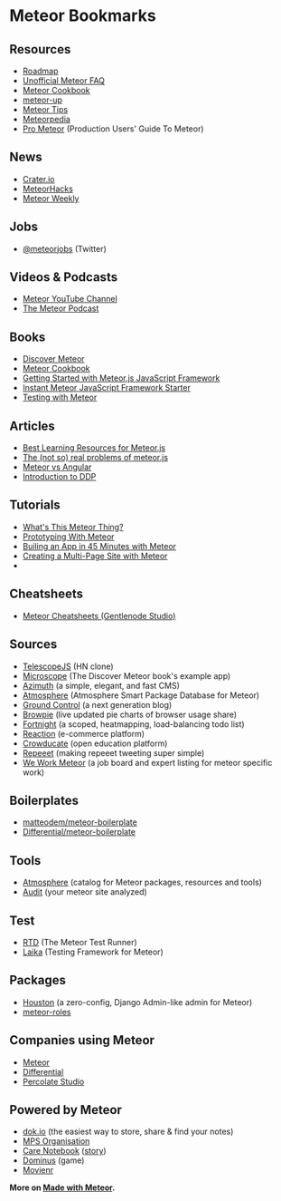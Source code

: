 # Meteor Bookmarks

## Resources

* [Roadmap](https://trello.com/b/hjBDflxp/meteor-roadmap)
* [Unofficial Meteor FAQ](https://github.com/oortcloud/unofficial-meteor-faq)
* [Meteor Cookbook](https://github.com/awatson1978/meteor-cookbook)
* [meteor-up](https://github.com/arunoda/meteor-up)
* [Meteor Tips](http://meteortips.com/)
* [Meteorpedia](http://www.meteorpedia.com/)
* [Pro Meteor](http://meteorhacks.com/pro-meteor/) (Production Users' Guide To Meteor)

## News

* [Crater.io](http://crater.io/)
* [MeteorHacks](http://meteorhacks.com/)
* [Meteor Weekly](http://meteorhacks.com/meteor-weekly/)

## Jobs

* [@meteorjobs](https://twitter.com/meteorjobs) (Twitter)

## Videos & Podcasts

* [Meteor YouTube Channel](https://www.youtube.com/user/MeteorVideos)
* [The Meteor Podcast](http://www.meteorpodcast.com/)

## Books

* [Discover Meteor](http://www.discovermeteor.com/)
* [Meteor Cookbook](http://meteorgitbook.harp.io/)
* [Getting Started with Meteor.js JavaScript Framework](http://www.packtpub.com/getting-started-with-meteor-javascript-framework/book)
* [Instant Meteor JavaScript Framework Starter](http://www.packtpub.com/meteor-javascript-framework-starter/book)
* [Testing with Meteor](http://testingmeteor.com/)

## Articles

* [Best Learning Resources for Meteor.js](http://yauh.de/best-learning-resources-for-meteorjs/)
* [The (not so) real problems of meteor.js](http://differential.io/blog/the-not-so-real-problems-of-meteorjs)
* [Meteor vs Angular](http://differential.io/blog/meteor-vs-angular)
* [Introduction to DDP](http://meteorhacks.com/introduction-to-ddp.html)

## Tutorials

* [What's This Meteor Thing?](http://code.tutsplus.com/tutorials/whats-this-meteor-thing--net-25426)
* [Prototyping With Meteor](http://code.tutsplus.com/tutorials/prototyping-with-meteor--net-30915)
* [Builing an App in 45 Minutes with Meteor](http://www.smashingmagazine.com/2013/06/13/build-app-45-minutes-meteor/)
* [Creating a Multi-Page Site with Meteor](http://code.tutsplus.com/tutorials/creating-a-multi-page-site-with-meteor--net-31849)
* 

## Cheatsheets

* [Meteor Cheatsheets (Gentlenode Studio)](http://journal.gentlenode.com/meteor-5-cheatsheet/)

## Sources

* [TelescopeJS](https://github.com/TelescopeJS/Telescope) (HN clone)
* [Microscope](https://github.com/DiscoverMeteor/Microscope) (The Discover Meteor book's example app)
* [Azimuth](https://github.com/mcrider/azimuth) (a simple, elegant, and fast CMS)
* [Atmosphere](https://github.com/oortcloud/atmosphere) (Atmosphere Smart Package Database for Meteor)
* [Ground Control](https://github.com/percolatestudio/ground-control) (a next generation blog)
* [Browpie](https://github.com/alanshaw/meteor-browpie) (live updated pie charts of browser usage share)
* [Fortnight](https://github.com/oliversong/fortnight) (a scoped, heatmapping, load-balancing todo list)
* [Reaction](https://github.com/ongoworks/reaction) (e-commerce platform)
* [Crowducate](https://github.com/Crowducate/crowducate.me) (open education platform)
* [Repeeet](https://github.com/meteorhacks/repeeet) (making repeeet tweeting super simple)
* [We Work Meteor](https://github.com/nate-strauser/wework) (a job board and expert listing for meteor specific work)

## Boilerplates

* [matteodem/meteor-boilerplate](https://github.com/matteodem/meteor-boilerplate)
* [Differential/meteor-boilerplate](https://github.com/Differential/meteor-boilerplate)

## Tools

* [Atmosphere](https://atmospherejs.com/) (catalog for Meteor packages, resources and tools)
* [Audit](http://audit.meteor.com) (your meteor site analyzed)

## Test

* [RTD](http://xolvio.github.io/rtd/) (The Meteor Test Runner)
* [Laika](http://arunoda.github.io/laika/) (Testing Framework for Meteor)

## Packages

* [Houston](https://github.com/gterrono/houston) (a zero-config, Django Admin-like admin for Meteor)
* [meteor-roles](https://github.com/alanning/meteor-roles)

## Companies using Meteor

* [Meteor](https://www.meteor.com/)
* [Differential](http://differential.io/)
* [Percolate Studio](http://www.percolatestudio.com/)

## Powered by Meteor

* [dok.io](http://dok.io) (the easiest way to store, share & find your notes)
* [MPS Organisation](http://moto-pyrenees-sport.fr)
* [Care Notebook](https://thecarenotebook.com/) ([story](https://kadira.io/blog/user-stories-chris-doe/))
* [Dominus](http://dominusgame.net/) (game)
* [Movienr](http://www.movienr.com/)

**More on [Made with Meteor](http://madewith.meteor.com/).**
